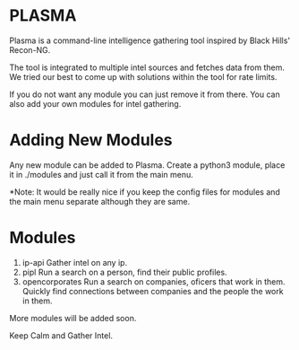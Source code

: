 # PLASMA

Plasma is a command-line intelligence gathering tool inspired by Black Hills' Recon-NG.

The tool is integrated to multiple intel sources and fetches data from them. We tried our best to come up with solutions within the tool for rate limits.

If you do not want any module you can just remove it from there. You can also add your own modules for intel gathering.

# Adding New Modules

Any new module can be added to Plasma. Create a python3 module, place it in ./modules and just call it from the main menu.

*Note: It would be really nice if you keep the config files for modules and the main menu separate although they are same.

# Modules

1) ip-api                       Gather intel on any ip.
2) pipl                         Run a search on a person, find their public profiles.
3) opencorporates               Run a search on companies, oficers that work in them. Quickly find                                                             connections between companies and the people the work in them.

More modules will be added soon.

Keep Calm and Gather Intel.
